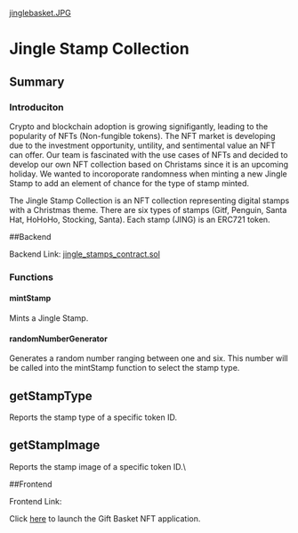 [jinglebasket.JPG](JING-images/jinglebasket.JPG)

# Jingle Stamp Collection

## Summary

### Introduciton

Crypto and blockchain adoption is growing signifigantly, leading to the popularity of NFTs (Non-fungible tokens). The NFT market is developing due to the investment opportunity, untility, and sentimental value an NFT can offer. Our team is fascinated with the use cases of NFTs and decided to develop our own NFT collection based on Christams since it is an upcoming holiday. We wanted to incoroporate randomness when minting a new Jingle Stamp to add an element of chance for the type of stamp minted. 

The Jingle Stamp Collection is an NFT collection representing digital stamps with a Christmas theme. There are six types of stamps (Gitf, Penguin, Santa Hat, HoHoHo, Stocking, Santa). Each stamp (JING) is an ERC721 token.

##Backend

Backend Link: [jingle_stamps_contract.sol](contract/jingle_stamps_nft_contract.sol)

### Functions

#### mintStamp

Mints a Jingle Stamp.

#### randomNumberGenerator

Generates a random number ranging between one and six. This number will be called into the mintStamp function to select the stamp type.

## getStampType
Reports the stamp type of a specific token ID.

## getStampImage
Reports the stamp image of a specific token ID.\

##Frontend

Frontend Link: [](frontend/)

Click [here](frontend/index.html) to launch the Gift Basket NFT application.
